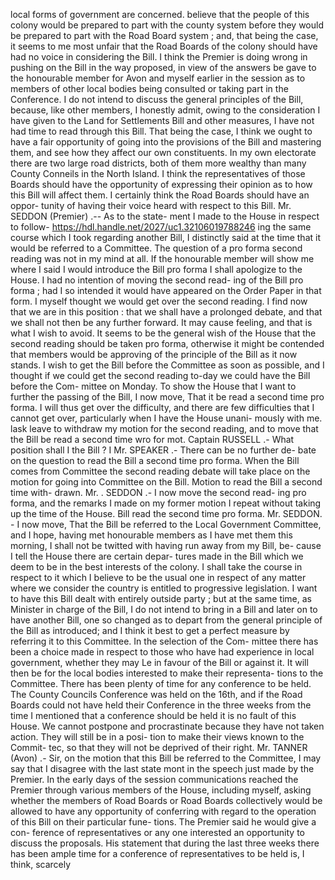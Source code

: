 local forms of government are concerned. believe that the people of this colony would be prepared to part with the county system before they would be prepared to part with the Road Board system ; and, that being the case, it seems to me most unfair that the Road Boards of the colony should have had no voice in considering the Bill. I think the Premier is doing wrong in pushing on the Bill in the way proposed, in view of the answers be gave to the honourable member for Avon and myself earlier in the session as to members of other local bodies being consulted or taking part in the Conference. I do not intend to discuss the general principles of the Bill, because, like other members, I honestly admit, owing to the consideration I have given to the Land for Settlements Bill and other measures, I have not had time to read through this Bill. That being the case, I think we ought to have a fair opportunity of going into the provisions of the Bill and mastering them, and see how they affect our own constituents. In my own electorate there are two large road districts, both of them more wealthy than many County Conneils in the North Island. I think the representatives of those Boards should have the opportunity of expressing their opinion as to how this Bill will affect them. I certainly think the Road Boards should have an oppor- tunity of having their voice heard with respect to this Bill. Mr. SEDDON (Premier) .-- As to the state- ment I made to the House in respect to follow- https://hdl.handle.net/2027/uc1.32106019788246 ing the same course which I took regarding another Bill, I distinctly said at the time that it would be referred to a Committee. The question of a pro forma second reading was not in my mind at all. If the honourable member will show me where I said I would introduce the Bill pro forma I shall apologize to the House. I had no intention of moving the second read- ing of the Bill pro forma ; had I so intended it would have appeared on the Order Paper in that form. I myself thought we would get over the second reading. I find now that we are in this position : that we shall have a prolonged debate, and that we shall not then be any further forward. It may cause feeling, and that is what I wish to avoid. It seems to be the general wish of the House that the second reading should be taken pro forma, otherwise it might be contended that members would be approving of the principle of the Bill as it now stands. I wish to get the Bill before the Committee as soon as possible, and I thought if we could get the second reading to-day we could have the Bill before the Com- mittee on Monday. To show the House that I want to further the passing of the Bill, I now move, That it be read a second time pro forma. I will thus get over the difficulty, and there are few difficulties that I cannot get over, particularly when I have the House unani- mously with me. lask leave to withdraw my motion for the second reading, and to move that the Bill be read a second time wro for mot. Captain RUSSELL .- What position shall I the Bill ? I Mr. SPEAKER .- There can be no further de- bate on the question to read the Bill a second time pro forma. When the Bill comes from Committee the second reading debate will take place on the motion for going into Committee on the Bill. Motion to read the Bill a second time with- drawn. Mr. . SEDDON .- I now move the second read- ing pro forma, and the remarks I made on my former motion I repeat without taking up the time of the House. Bill read the second time pro forma. Mr. SEDDON. - I now move, That the Bill be referred to the Local Government Committee, and I hope, having met honourable members as I have met them this morning, I shall not be twitted with having run away from my Bill, be- cause I tell the House there are certain depar- tures made in the Bill which we deem to be in the best interests of the colony. I shall take the course in respect to it which I believe to be the usual one in respect of any matter where we consider the country is entitled to progressive legislation. I want to have this Bill dealt with entirely outside party ; but at the same time, as Minister in charge of the Bill, I do not intend to bring in a Bill and later on to have another Bill, one so changed as to depart from the general principle of the Bill as introduced; and I think it best to get a perfect measure by referring it to this Committee. In the selection of the Com- mittee there has been a choice made in respect to those who have had experience in local government, whether they may Le in favour of the Bill or against it. It will then be for the local bodies interested to make their representa- tions to the Committee. There has been plenty of time for any conference to be held. The County Councils Conference was held on the 16th, and if the Road Boards could not have held their Conference in the three weeks from the time I mentioned that a conference should be held it is no fault of this House. We cannot postpone and procrastinate because they have not taken action. They will still be in a posi- tion to make their views known to the Commit- tec, so that they will not be deprived of their right. Mr. TANNER (Avon) .- Sir, on the motion that this Bill be referred to the Committee, I may say that I disagree with the last state mont in the speech just made by the Premier. In the early days of the session communications reached the Premier through various members of the House, including myself, asking whether the members of Road Boards or Road Boards collectively would be allowed to have any opportunity of conferring with regard to the operation of this Bill on their particular fune- tions. The Premier said he would give a con- ference of representatives or any one interested an opportunity to discuss the proposals. His statement that during the last three weeks there has been ample time for a conference of representatives to be held is, I think, scarcely 